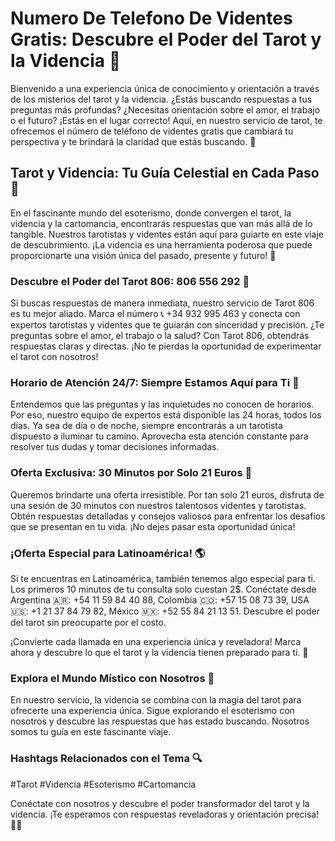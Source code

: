 # Numero De Telefono De Videntes Gratis: Descubre el Poder del Tarot y la Videncia 🌟

Bienvenido a una experiencia única de conocimiento y orientación a través de los misterios del tarot y la videncia. ¿Estás buscando respuestas a tus preguntas más profundas? ¿Necesitas orientación sobre el amor, el trabajo o el futuro? ¡Estás en el lugar correcto! Aquí, en nuestro servicio de tarot, te ofrecemos el número de teléfono de videntes gratis que cambiará tu perspectiva y te brindará la claridad que estás buscando. 🌈

## Tarot y Videncia: Tu Guía Celestial en Cada Paso 🌌

En el fascinante mundo del esoterismo, donde convergen el tarot, la videncia y la cartomancia, encontrarás respuestas que van más allá de lo tangible. Nuestros tarotistas y videntes están aquí para guiarte en este viaje de descubrimiento. ¡La videncia es una herramienta poderosa que puede proporcionarte una visión única del pasado, presente y futuro! 🔮

### Descubre el Poder del Tarot 806: 806 556 292 🌟

Si buscas respuestas de manera inmediata, nuestro servicio de Tarot 806 es tu mejor aliado. Marca el número 📞 +34 932 995 463 y conecta con expertos tarotistas y videntes que te guiarán con sinceridad y precisión. ¿Te preguntas sobre el amor, el trabajo o la salud? Con Tarot 806, obtendrás respuestas claras y directas. ¡No te pierdas la oportunidad de experimentar el tarot con nosotros!

### Horario de Atención 24/7: Siempre Estamos Aquí para Ti 🌙

Entendemos que las preguntas y las inquietudes no conocen de horarios. Por eso, nuestro equipo de expertos está disponible las 24 horas, todos los días. Ya sea de día o de noche, siempre encontrarás a un tarotista dispuesto a iluminar tu camino. Aprovecha esta atención constante para resolver tus dudas y tomar decisiones informadas.

### Oferta Exclusiva: 30 Minutos por Solo 21 Euros 💫

Queremos brindarte una oferta irresistible. Por tan solo 21 euros, disfruta de una sesión de 30 minutos con nuestros talentosos videntes y tarotistas. Obtén respuestas detalladas y consejos valiosos para enfrentar los desafíos que se presentan en tu vida. ¡No dejes pasar esta oportunidad única!

### ¡Oferta Especial para Latinoamérica! 🌎

Si te encuentras en Latinoamérica, también tenemos algo especial para ti. Los primeros 10 minutos de tu consulta solo cuestan 2$. Conéctate desde Argentina 🇦🇷: +54 11 59 84 40 88, Colombia 🇨🇴: +57 15 08 73 39, USA 🇺🇸: +1 21 37 84 79 82, México 🇲🇽: +52 55 84 21 13 51. Descubre el poder del tarot sin preocuparte por el costo.

¡Convierte cada llamada en una experiencia única y reveladora! Marca ahora y descubre lo que el tarot y la videncia tienen preparado para ti. 🌟

### Explora el Mundo Místico con Nosotros 🌌

En nuestro servicio, la videncia se combina con la magia del tarot para ofrecerte una experiencia única. Sigue explorando el esoterismo con nosotros y descubre las respuestas que has estado buscando. Nosotros somos tu guía en este fascinante viaje.

### Hashtags Relacionados con el Tema 🔍
#Tarot #Videncia #Esoterismo #Cartomancia

Conéctate con nosotros y descubre el poder transformador del tarot y la videncia. ¡Te esperamos con respuestas reveladoras y orientación precisa! 🔮✨
